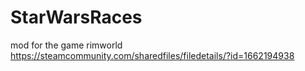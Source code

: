 # StarWarsRaces
mod for the game rimworld
https://steamcommunity.com/sharedfiles/filedetails/?id=1662194938
